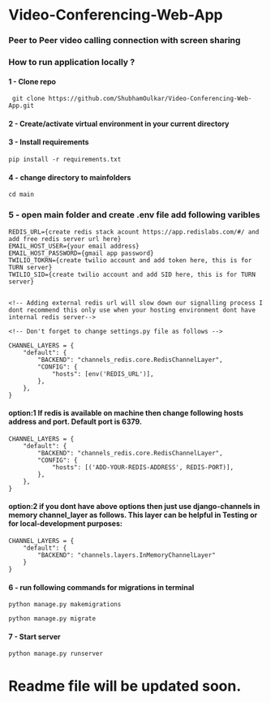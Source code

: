 # Video-Conferencing-Web-App

### Peer to Peer video calling connection with screen sharing 

### How to run application locally ?
#### 1 - Clone repo
```
 git clone https://github.com/ShubhamOulkar/Video-Conferencing-Web-App.git
```
#### 2 - Create/activate virtual environment in your current directory

#### 3 - Install requirements
```
pip install -r requirements.txt
```
#### 4 - change directory to mainfolders
```
cd main
```
### 5 - open main folder and create .env file add following varibles
```
REDIS_URL={create redis stack acount https://app.redislabs.com/#/ and add free redis server url here}
EMAIL_HOST_USER={your email address}
EMAIL_HOST_PASSWORD={gmail app password}
TWILIO_TOKRN={create twilio account and add token here, this is for TURN server}
TWILIO_SID={create twilio account and add SID here, this is for TURN server}


<!-- Adding external redis url will slow down our signalling process I dont recommend this only use when your hosting environment dont have internal redis server-->
```

```
<!-- Don't forget to change settings.py file as follows -->

CHANNEL_LAYERS = {
    "default": {
        "BACKEND": "channels_redis.core.RedisChannelLayer",
        "CONFIG": {
            "hosts": [env('REDIS_URL')], 
        },
    },
}
```

#### option:1 If redis is available on machine then change following hosts address  and port. Default port is 6379.
```
CHANNEL_LAYERS = {
    "default": {
        "BACKEND": "channels_redis.core.RedisChannelLayer",
        "CONFIG": {
            "hosts": [('ADD-YOUR-REDIS-ADDRESS', REDIS-PORT)], 
        },
    },
}
```

#### option:2 if you dont have above options then just use django-channels in memory channel_layer as follows.  This layer can be helpful in Testing or for local-development purposes:

```
CHANNEL_LAYERS = {
    "default": {
        "BACKEND": "channels.layers.InMemoryChannelLayer"
    }
}
```

#### 6 - run following commands for migrations in terminal
```
python manage.py makemigrations
```
```
python manage.py migrate
```

#### 7 - Start server
```
python manage.py runserver
```


# Readme file will be updated soon.


